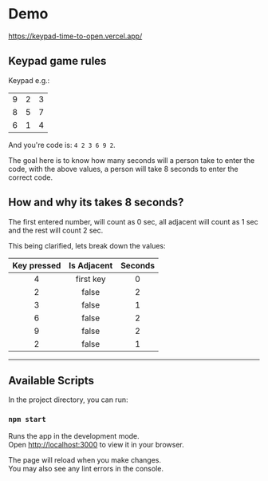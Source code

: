 # Demo

https://keypad-time-to-open.vercel.app/

## Keypad game rules

Keypad e.g.:

|     |     |     |
| :-: | :-: | :-: |
|  9  |  2  |  3  |
|  8  |  5  |  7  |
|  6  |  1  |  4  |

And you're code is: `4 2 3 6 9 2`.

The goal here is to know how many seconds will a person take to enter the code, with the above values, a person will take 8 seconds to enter the correct code.

## How and why its takes 8 seconds?

The first entered number, will count as 0 sec, all adjacent will count as 1 sec and the rest will count 2 sec.

This being clarified, lets break down the values:

| Key pressed | Is Adjacent | Seconds |
| :---------: | :---------: | :-----: |
|      4      |  first key  |    0    |
|      2      |    false    |    2    |
|      3      |    false    |    1    |
|      6      |    false    |    2    |
|      9      |    false    |    2    |
|      2      |    false    |    1    |

---

## Available Scripts

In the project directory, you can run:

### `npm start`

Runs the app in the development mode.\
Open [http://localhost:3000](http://localhost:3000) to view it in your browser.

The page will reload when you make changes.\
You may also see any lint errors in the console.
